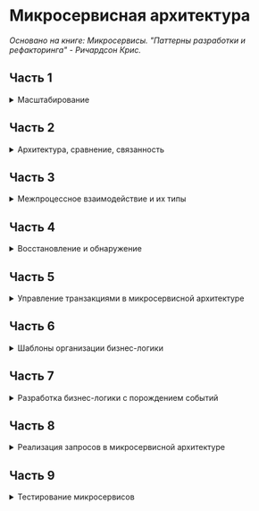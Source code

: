 # Микросервисная архитектура  
*Основано на книге: Микросервисы. "Паттерны разработки и рефакторинга" - Ричардсон Крис.* 

## Часть 1
<details>
<summary>Масштабирование</summary> 
<ul>
<details>
    <summary>Способы масштабирования веб-приложений</summary> 
    <image
    src="/images/1.png">
</details>  
  

<details>
    <summary>Масштабирование по оси Х (горизонтальное)</summary> 
    <image
    src="/images/2.png">
</details>  
  
<details>
    <summary>Масштабирование по оси Z (запросы в зависимости от атрибутов)</summary> 
    <image
    src="/images/3.png">
</details>  

<details>
    <summary>Масштабирование по оси Y (разбивка на разные сервисы, с разными функциями)</summary> 
    <image
    src="/images/4.png">
</details> 
</ul>
</details>

## Часть 2
<details>
<summary>Архитектура, сравнение, связанность</summary> 
<ul>
<details>
    <summary>Сравнение микросервисов и SOA</summary> 
    <image
    src="/images/5.png">
</details>

<details>
    <summary>Пример слабой связанности и развертываемости микросервисов</summary> 
    <image
    src="/images/6.png">
</details>

<details>
    <summary>Пример шестигранной(гексогональной) архитектуры</summary> 
    <image
    src="/images/7.png">
</details>  

<details>
    <summary>Подробный пример микросервисной архитектуры</summary> 
    <image
    src="/images/8.png">
</details>  

<details>
    <summary>Типы запросов в микросервисах: команды и запросы</summary> 
    <image
    src="/images/9.png">
</details>  
</ul>
</details>

## Часть 3
<details>
<summary>Межпроцессное взаимодействие и их типы</summary> 
<ul>
<details>
    <summary>REST</summary> 
    <p>Предоставляет набор архитектурных ограничений, которые, если их применять как единое целое, делают акцент на масштабируемости взаимодействия между компонентами, обобщенности интерфейсов, независимом развертывании компонентов и промежуточных компонен­тах, чтобы снизить латентность взаимодействия, обеспечить безопасность и ин­капсулировать устаревшие системы  </p>
</details>  

<details>
    <summary>gRPC</summary> 
    <p>Это фреймворк для написания многоязыч­ных клиентов и серверов (см. ru.Wikipedia.org/wiki/Удалённый-ВызоВ-Процедур). gRPC представляет собой двоичный протокол на основе сообщений. Как вы помните из обсуждения двоичных форматов, это означает, что проектирование сервиса должно начинаться с его API. API в gRPC описывается с помощью языка IDL на основе Protocol Buffers — многоязычного механизма сериализации структурированных данных от компании Google.  </p>
</details>  
<details>
<summary>Взаимодействие с помощью асинхронного обмена сообщениями (брокеры сообщений)</summary>
<ul>
<details>
    <summary>Реализация синхронных и асинхронных запросов/ответов</summary> 
    <image
    src="/images/13.png">
</details>  
<details>
    <summary>Сравнение взаимодействия на прямую и через брокер сообщений</summary> 
    <image
    src="/images/14.png">
</details>  
</ul>
</details>
</ul>
</details>

## Часть 4
<details>
<summary>Восстановление и обнаружение</summary> 
<ul>
<details>
    <summary>Восстановление после отказа сервиса</summary> 
    <image
    src="/images/10.png">
</details>  

<details>
    <summary>Обнаружение сервисов на уровне приложения</summary> 
    Смысл: Сетевое местоположение назначается экземплярам сервисов динамически. Более
того, набор этих экземпляров постоянно меняется из-за автоматического масшта­
бирования, отказов и обновлений. Из-за этого ваш клиент должен использовать
обнаружение сервисов.
    <image
    src="/images/11.png">
</details>  

<details>
    <summary>Применение шаблонов обнаружения сервисов,
предоставляемых платформой</summary> 
    <image
    src="/images/12.png">
</details>  
</ul>
</details>  

## Часть 5 
<details>
<summary>Управление транзакциями в микросервисной архитектуре</summary> 
<ul>

<details>
    <summary>Операция createOrder() обновляет данные в нескольких сервисах</summary> 
    <image
    src="/images/15.png">
</details>  

<details>
    <summary>Пример повествования: создание заказа</summary> 
    <image
    src="/images/16.png">
</details>  

<details>
    <summary>Повествования, основанные на хореографии</summary> 
    Хореография — это один из способов реализации повествований. Она не предусма­
тривает центрального координатора, который выдает участникам команды. Вместо
этого участники подписываются на события друг друга и реагируют соответству­
ющим образом.
    <image
    src="/images/17.png">
</details>  

<details>
    <summary>Повествования на основе оркестрации</summary> 
    Оркестрация — это еще один способ реализации повествований. Она подразумевает
определение класса-оркестратора, единственной задачей которого является рассыл­
ка инструкций участникам. Оркестратор взаимодействует с участниками в стиле
«команда/асинхронный ответ».
    <image
    src="/images/18.png">
</details>  

<details>
    <summary>Моделирование оркестраторов повествований
в виде конечных автоматов</summary> 
Конечный автомат — это хорошая модель для оркестратора повествования. Он со­
стоит из набора состояний и переходов между ними, которые инициируются с по­
мощью событий. У каждого перехода может быть какое-то действие, которое в кон­
тексте повествования означает вызов участника.
    <image
    src="/images/19.png">
</details>  

<details>
    <summary>Пример архитектуры сервиса Order и его повествований</summary> 
    <image
    src="/images/20.png">
</details>  

<details>
    <summary>Фреймворк Eventuate Tram Saga для создания повествований</summary> 
    <image
    src="/images/21.png">
</details>  
</ul>
</details>

## Часть 6  
<details>
<summary>Шаблоны организации бизнес-логики </summary> 
<ul>
<details>
    <summary>Проектирование бизнес-логики с помощью
шаблона «Сценарий транзакции»</summary> 
    <image
    src="/images/22.png">
</details>  

<details>
    <summary>Проектирование бизнес-логики с помощью
шаблона «Доменная модель»</summary> 
    <image
    src="/images/23.png">
</details>  

<details>
    <summary>Шаблон "Агрегат"</summary> 
    Агрегат — это кластер доменных объектов, с которыми можно обращаться как с еди­
ным целым. Он состоит из корневой сущности и иногда одной или нескольких сущ­
ностей и объектов значений.
    <image
    src="/images/24.png">
</details>  

<details>
    <summary>Правила для агрегатов</summary> 
    <ul>
    <li>
    Правило 1. Ссылайтесь только на корень агрегата  
    Оно требует,
чтобы корневая сущность была единственной частью агрегата, на которую могут
ссылаться внешние классы. Для обновления агрегата клиенту необходимо вызвать
метод из его корня.
    </li>
    <li>
    Правило 2. Межагрегатные ссылки
должны применять первичные ключи  
I [равило состоит в том, что агрегаты ссылаются друг на друга по уникальному зна­
чению, например по первичному ключу, а не по объектным ссылкам.
<image
    src="/images/25.png">
    </li>
    <li>
    Правило 3. Одна транзакция создает или обновляет один агрегат  
    транзакция может создать или обновить только один агрегат
    </li>
    </ul>
    <image
    src="/images/26.png">
</details>

<details>
    <summary>Проектирование бизнес-логики
с помощью агрегатов</summary> 
    <image
    src="/images/27.png">
</details>  

<details>
    <summary>Бизнес-логика сервиса Kitchen (пример)</summary> 
    <image
    src="/images/28.png">
</details>  

<details>
    <summary>Бизнес-логика сервиса Order (пример)</summary> 
    <image
    src="/images/29.png">
</details>  
</ul>
</details> 

##  Часть 7 
<details>
<summary>Разработка бизнес-логики с порождением событий</summary> 
<ul>
<details>
    <summary>Шаблон "Порождение событий"</summary> 
    Сохраняет агрегат в виде последовательности доменных событий, которые представляют
    изменения состояния: см <a href="https://microservices.io/patterns/data/event-sourcing">https://microservices.io/patterns/data/event-sourcing</a>
    <image
    src="/images/30.png">
</details>  


<details>
    <summary>Развитие доменных событий</summary> 
    <p>Существует вероятность того, что приложению придется иметь дело с несколь­
кими версиями событий. Например, у сервиса, загружающего агрегат Order, может
возникнуть необходимость в сохранении разных версий событий.</p>
    <image
    src="/images/31.png">
</details>  

<details>
    <summary>Реализация хранилища событий</summary> 
    <p>Хранилище событий — это гибрид базы данных и брокера сообщений.
Оно ведет себя как БД, потому что у него есть API для вставки и извлечения событий
агрегата по первичному ключу. Но оно похоже и на брокер сообщений, потому что
у него есть API, который позволяет подписываться на события.</p>
    <image
    src="/images/32.png">
</details>  
</ul>
</details>  

##  Часть 8  
<details>
<summary>Реализация запросов в микросервисной архитектуре</summary> 
<ul>
<details>
    <summary>Выполнение запросов с помощью объединения API</summary> 
    <p>Операция findOrder() извлекает заказ по его первичному ключу. Она принимает
orderld в качестве параметра и возвращает объект OrderDetails, который содержит
информацию о заказе</p>
    <image
    src="/images/33.png">
</details>  

<details>
    <summary>Обзор шаблона «Объединение API»</summary> 
    <image
    src="/images/34.png">
</details>  

<details>
    <summary>Пример реализации объеденения API</summary> 
    <image
    src="/images/35.png">
</details>  

<details>
    <summary>Обзор CQRS</summary> 
    <p>
    CQRS расшифровывается как разделение ответственности командных запросов.
Как следует из названия, этот шаблон предназначен для разделения обязанностей.
    </p>
    <image
    src="/images/36.png">
</details>  

<details>
    <summary>QRS и сервисы, предназначенные только для запросов</summary> 
    <image
    src="/images/37.png">
</details>  
</ul>
</details>  

##  Часть 9
<details>
<summary>Тестирование микросервисов</summary> 
<ul>
<details>
    <summary>Схема автоматического теста</summary> 
    <image
    src="/images/38.png">
</details>
<details>
    <summary>Типы тестов</summary> 
    <ul>
    <li>модульные тесты, которые тестируют небольшую часть сервиса, такую как класс;</li>
    <li>интеграционные тесты, которые проверяют, может ли сервис взаимодействовать
с инфраструктурными компонентами, такими как базы данных и другие сервисы
приложения;</li>
    <li>компонентные тесты — приемочные тесты для отдельного сервиса;</li>
    <li>сквозные тесты — приемочные тесты для целого приложения.</li>
    </ul>
</details>
<details>
    <summary>Пирамида тестов</summary> 
    <image
    src="/images/39.png">
</details>
</ul>
</details>  